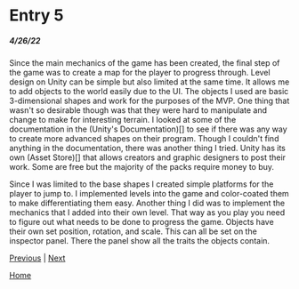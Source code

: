 # Entry 5
##### 4/26/22

Since the main mechanics of the game has been created, the final step of the game was to create a map for the player to progress through. Level design on Unity can be simple but also limited at the same time. It allows me to add objects to the world easily due to the UI. The objects I used are basic 3-dimensional shapes and work for the purposes of the MVP.  One thing that wasn't so desirable though was that they were hard to manipulate and change to make for interesting terrain. I looked at some of the documentation in the (Unity's Documentation)[] to see if there was any way to create more advanced shapes on their program. Though I couldn't find anything in the documentation, there was another thing I tried. Unity has its own (Asset Store)[] that allows creators and graphic designers to post their work. Some are free but the majority of the packs require money to buy. 

Since I was limited to the base shapes I created simple platforms for the player to jump to. I implemented levels into the game and color-coated them to make differentiating them easy. Another thing I did was to implement the mechanics that I added into their own level. That way as you play you need to figure out what needs to be done to progress the game. Objects have their own set position, rotation, and scale. This can all be set on the inspector panel. There the panel show all the traits the objects contain. 

[Previous](entry04.md) | [Next](entry06.md)

[Home](../README.md)
